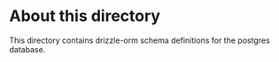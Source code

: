 # About this directory

This directory contains drizzle-orm schema definitions for the postgres database.